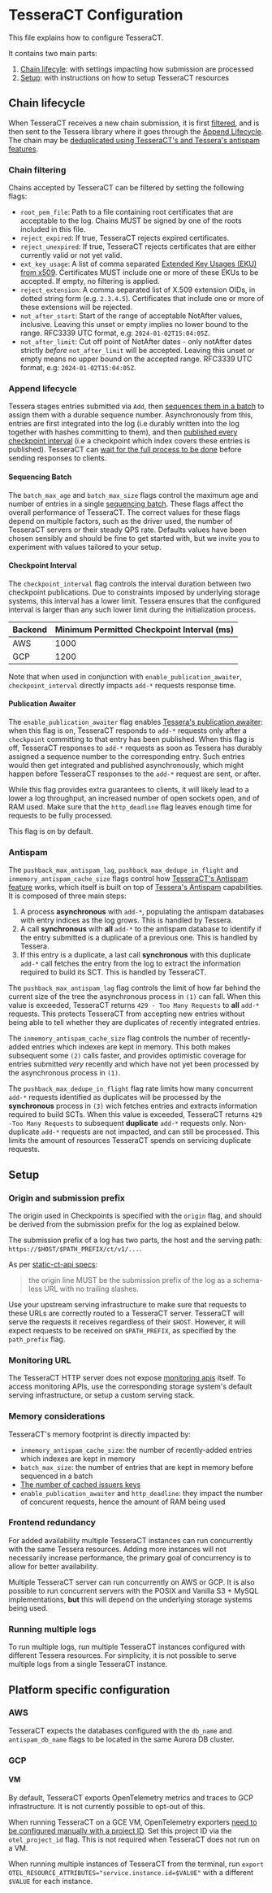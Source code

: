 # TesseraCT Configuration

This file explains how to configure TesseraCT.

It contains two main parts:

 1. [Chain lifecyle](#chain-lifecycle): with settings impacting how submission
 are processed
 2. [Setup](#setup): with instructions on how to setup TesseraCT resources

## Chain lifecycle

When TesseraCT receives a new chain submission, it is first
[filtered](#chain-filtering), and is then sent to the Tessera library where it goes
through the [Append Lifecycle](#append-lifecycle).
The chain may be [deduplicated using TesseraCT's and Tessera's antispam features](#antispam).

### Chain filtering

Chains accepted by TesseraCT can be filtered by setting the following flags:

- `root_pem_file`: Path to a file containing root certificates that are
acceptable to the log. Chains MUST be signed by one of the roots included in
this file.
- `reject_expired`: If true, TesseraCT rejects expired certificates.
- `reject_unexpired`: If true, TesseraCT rejects certificates that are either
currently valid or not yet valid.
- `ext_key_usage`: A list of comma separated [Extended Key Usages (EKU) from x509](https://pkg.go.dev/crypto/x509#ExtKeyUsage).
Certificates MUST include one or more of these EKUs to be accepted. If empty, no
filtering is applied.
- `reject_extension`: A comma separated list of X.509 extension OIDs, in dotted
string form (e.g. `2.3.4.5`). Certificates that include one or more of these extensions
will be rejected.
- `not_after_start`: Start of the range of acceptable NotAfter values,
inclusive. Leaving this unset or empty implies no lower bound to the range.
RFC3339 UTC format, e.g: `2024-01-02T15:04:05Z`.
- `not_after_limit`: Cut off point of NotAfter dates - only notAfter dates
strictly _before_ `not_after_limit` will be accepted. Leaving this unset or empty
means no upper bound on the accepted range. RFC3339 UTC format, e.g:
`2024-01-02T15:04:05Z`.

### Append lifecycle

Tessera stages entries submitted via `Add`, then [sequences them in a batch](#sequencing-batch)
to assign them with a durable sequence number. Asynchronously from this, entries
are first integrated into the log (i.e durably written into the log together with
hashes committing to them), and then [published every checkpoint interval](#checkpoint-interval)
(i.e a checkpoint which index covers these entries is published). TesseraCT
can [wait for the full process to be done](#publication-awaiter) before sending
responses to clients.

#### Sequencing Batch

The `batch_max_age` and `batch_max_size` flags control the maximum age and number
of entries in a single [sequencing batch](https://github.com/transparency-dev/tessera?tab=readme-ov-file#sequencing).
These flags affect the overall performance of TesseraCT. The correct values for
these flags depend on multiple factors, such as the driver used, the number
of TesseraCT servers or their steady QPS rate. Defaults values have been chosen sensibly
and should be fine to get started with, but we invite you to experiment with values
tailored to your setup.

#### Checkpoint Interval

The `checkpoint_interval` flag controls the interval duration between two
checkpoint publications. Due to constraints imposed by underlying storage
systems, this interval has a lower limit. Tessera ensures that the configured
interval is larger than any such lower limit during the initialization process.

| Backend | Minimum Permitted Checkpoint Interval (ms) |
| ------- | ------------------------------------------ |
| AWS     | 1000                                       |
| GCP     | 1200                                       |

Note that when used in conjunction with `enable_publication_awaiter`, `checkpoint_interval`
directly impacts `add-*` requests response time.

#### Publication Awaiter

The `enable_publication_awaiter` flag enables [Tessera's publication awaiter](https://github.com/transparency-dev/tessera?tab=readme-ov-file#synchronous-publication):
when this flag is on, TesseraCT responds to `add-*` requests only after a
`checkpoint` committing to that entry has been published. When this flag is off,
TesseraCT responses to `add-*` requests as soon as Tessera has durably assigned a
sequence number to the corresponding entry. Such entries would then get integrated
and published asynchronously, which might happen before TesseraCT responses to the
`add-*` request are sent, or after.

While this flag provides extra guarantees to clients, it will likely lead to a
lower a log throughput, an increased number of open sockets open, and of RAM
used. Make sure that the `http_deadline` flag leaves enough time for requests
to be fully processed.

This flag is on by default.

### Antispam

The `pushback_max_antispam_lag`, `pushback_max_dedupe_in_flight` and
`inmemory_antispam_cache_size` flags control how [TesseraCT's Antispam
feature](./architecture.md#antispam) works, which itself is built on top of
[Tessera's Antispam](https://github.com/transparency-dev/tessera?tab=readme-ov-file#antispam)
capabilities. It is composed of three main steps:

1. A process **asynchronous** with `add-*`, populating the antispam databases
with entry indices as the log grows. This is handled by Tessera.
2. A call **synchronous** with **all** `add-*` to the antispam database to
identify if the entry submitted is a duplicate of a previous one. This is
handled by Tessera.
3. If this entry is a duplicate, a last call **synchronous** with this duplicate
`add-*` call fetches the entry from the log to extract the information required
to build its SCT. This is handled by TesseraCT.

The `pushback_max_antispam_lag` flag controls the limit of how far behind the
current size of the tree the asynchronous process in `(1)` can fall.
When this value is exceeded, TesseraCT returns `429 - Too Many Requests` to
**all** `add-*` requests. This protects TesseraCT from accepting new entries
without being able to tell whether they are duplicates of recently integrated
entries.

The `inmemory_antispam_cache_size` flag controls the number of recently-added
entries which indexes are kept in memory.  This both makes subsequent some `(2)`
calls faster, and provides optimistic coverage for entries submitted _very_
recently and which have not yet been processed by the asynchronous process in
`(1)`.

The `pushback_max_dedupe_in_flight` flag rate limits how many concurrent `add-*`
requests identified as duplicates will be processed by the
**synchronous** process in `(3)` wich fetches entries and extracts information
required to build SCTs. When this value is exceeded, TesseraCT returns
`429 -Too Many Requests` to subsequent **duplicate** `add-*` requests only.
Non-duplicate `add-*` requests are not impacted, and can still be processed.
This limits the amount of resources TesseraCT spends on servicing duplicate
requests.

## Setup

### Origin and submission prefix

The origin used in Checkpoints is specified with the `origin` flag, and should
be derived from the submission prefix for the log as explained below.

The submission prefix of a log has two parts, the host and the serving path:
`https://$HOST/$PATH_PREFIX/ct/v1/...`.

As per [static-ct-api specs](https://c2sp.org/static-ct-api):
> the origin line
MUST be the submission prefix of the log as a schema-less URL with no trailing
slashes.

Use your upstream serving infrastructure to make sure that requests to these
URLs are correctly routed to a TesseraCT server. TesseraCT will serve the
requests it receives regardless of their `$HOST`. However, it will expect
requests to be received on `$PATH_PREFIX`, as specified by the `path_prefix` flag.

### Monitoring URL

The TesseraCT HTTP server does not expose [monitoring apis](https://github.com/C2SP/C2SP/blob/main/static-ct-api.md#monitoring-apis)
itself. To access monitoring APIs, use the corresponding storage system's
default serving infrastructure, or setup a custom serving stack.

### Memory considerations

TesseraCT's memory footprint is directly impacted by:

- `inmemory_antispam_cache_size`: the number of recently-added entries which indexes
are kept in memory
- `batch_max_size`: the number of entries that are kept in memory before
sequenced in a batch
- [The number of cached issuers keys](https://github.com/transparency-dev/tesseract/blob/main/storage/storage.go)
- `enable_publication_awaiter` and `http_deadline`: they impact the number of
concurent requests, hence the amount of RAM being used

### Frontend redundancy

For added availability multiple TesseraCT instances can run concurrently with the
same Tessera resources. Adding more instances will not necessarily increase
performance, the primary goal of concurrency is to allow for better
availability.

Multiple TesseraCT server can run concurrently on AWS or GCP. It is also
possible to run concurrent servers with the POSIX and Vanilla S3 + MySQL
implementations, **but** this will depend on the underlying storage systems
being used.

### Running multiple logs

To run multiple logs, run multiple TesseraCT instances configured with different
Tessera resources. For simplicity, it is not possible to serve multiple logs
from a single TesseraCT instance.

## Platform specific configuration

### AWS

TesseraCT expects the databases configured with the `db_name` and
`antispam_db_name` flags to be located in the same Aurora DB cluster.

### GCP

#### VM

By default, TesseraCT exports OpenTelemetry metrics and traces to GCP
infrastructure. It is not currently possible to opt-out of this.

When running TesseraCT on a GCE VM, OpenTelemetry exporters
[need to be configured manually with a project ID](https://github.com/GoogleCloudPlatform/opentelemetry-operations-go/blob/main/exporter/metric/README.md#authentication).
Set this project ID via the `otel_project_id` flag. This is not required when
TesseraCT does not run on a VM.

When running multiple instances of TesseraCT from the terminal, run
`export OTEL_RESOURCE_ATTRIBUTES="service.instance.id=$VALUE"` with a different
`$VALUE` for each instance.
